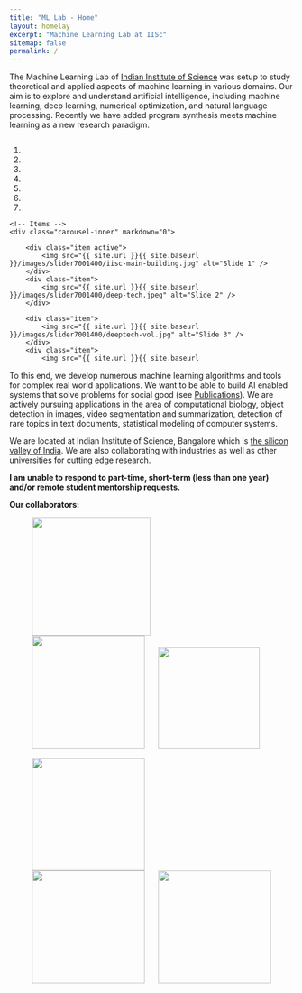 ```yaml
---
title: "ML Lab - Home"
layout: homelay
excerpt: "Machine Learning Lab at IISc"
sitemap: false
permalink: /
---
```


The Machine Learning Lab of [Indian Institute of Science](https://www.iisc.ac.in/) was setup to study theoretical and applied aspects of machine learning in various domains. Our aim is to explore and understand artificial intelligence, including machine learning, deep learning, numerical optimization, and natural language processing. Recently we have added program synthesis meets machine learning as a new research paradigm. 


<div markdown="0" id="carousel" class="carousel slide" data-ride="carousel" data-interval="5000" data-pause="hover" style=" width:100%; height: 400px !important;overflow:hidden;" >
    <!-- Menu -->
    <ol class="carousel-indicators">
        <li data-target="#carousel" data-slide-to="0" class="active"></li>
        <li data-target="#carousel" data-slide-to="1"></li>
        <li data-target="#carousel" data-slide-to="2"></li>
        <li data-target="#carousel" data-slide-to="3"></li>
        <li data-target="#carousel" data-slide-to="4"></li>
        <li data-target="#carousel" data-slide-to="5"></li>
        <li data-target="#carousel" data-slide-to="6"></li>
    </ol>

    <!-- Items -->
    <div class="carousel-inner" markdown="0">

        <div class="item active">
            <img src="{{ site.url }}{{ site.baseurl }}/images/slider7001400/iisc-main-building.jpg" alt="Slide 1" />
        </div>
        <div class="item">
            <img src="{{ site.url }}{{ site.baseurl }}/images/slider7001400/deep-tech.jpeg" alt="Slide 2" />
        </div>
        
        <div class="item">
            <img src="{{ site.url }}{{ site.baseurl }}/images/slider7001400/deeptech-vol.jpg" alt="Slide 3" />
        </div>
        <div class="item">
            <img src="{{ site.url }}{{ site.baseurl }}/images/slider7001400/fateworkshop.jpeg" alt="Slide 4" />
        </div>
        <div class="item">
            <img src="{{ site.url }}{{ site.baseurl }}/images/slider7001400/lab1.jpg" alt="Slide 5" />
        </div>
        <div class="item">
            <img src="{{ site.url }}{{ site.baseurl }}/images/slider7001400/lab2.jpg" alt="Slide 6" />
        </div>       
<!--         <div class="item">
            <img src="{{ site.url }}{{ site.baseurl }}/images/slider7001400/lab.jpg" alt="Slide 7" />
        </div> -->
    </div>
  <a class="left carousel-control" href="#carousel" role="button" data-slide="prev">
    <span class="glyphicon glyphicon-chevron-left" aria-hidden="true"></span>
    <span class="sr-only">Previous</span>
  </a>
  <a class="right carousel-control" href="#carousel" role="button" data-slide="next">
    <span class="glyphicon glyphicon-chevron-right" aria-hidden="true"></span>
    <span class="sr-only">Next</span>
  </a>
</div>




To this end, we develop numerous machine learning algorithms and tools for complex real world applications. We want to be able to build AI enabled systems that solve problems for social good (see [Publications](publications)).
We are actively pursuing applications in the area of computational biology, object detection in images, video segmentation and summarization, detection of rare topics in text documents, statistical modeling of computer systems.

We are located at Indian Institute of Science, Bangalore which is [the silicon valley of India](https://en.wikipedia.org/wiki/Bangalore). We are also collaborating with industries as well as other universities for cutting edge research.

 **I am unable to respond to part-time, short-term (less than one year) and/or remote student mentorship requests.** 
 
 **Our collaborators:**

<figure class="fourth">
  <img src="{{ site.url }}{{ site.baseurl }}/images/logopic/msrlogo.gif" style="width: 210px;margin-right:20px">
  <img src="{{ site.url }}{{ site.baseurl }}/images/logopic/ibm.png" style="width: 200px; margin-right:20px">
  <img src="{{ site.url }}{{ site.baseurl }}/images/logopic/microsoft.png" style="width: 180px">
</figure>
<figure class="fourth">
  <img src="{{ site.url }}{{ site.baseurl }}/images/logopic/linkedin.png" style="width: 200px; margin-right:20px">
  <img src="{{ site.url }}{{ site.baseurl }}/images/logopic/tatamotors.png" style="width: 200px;margin-right:20px">
  <img src="{{ site.url }}{{ site.baseurl }}/images/logopic/atimotors.png" style="width: 200px">
</figure>
<!-- <figure class="fourth">
  <img src="{{ site.url }}{{ site.baseurl }}/images/logopic/freshworks.jpeg" style="width: 200px; margin-right:20px">
</figure>
 -->
